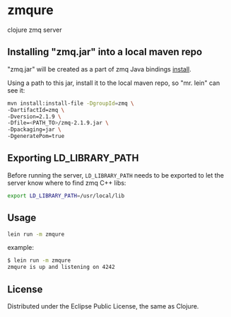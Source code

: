 # zmqure

clojure zmq server

## Installing "zmq.jar" into a local maven repo

"zmq.jar" will be created as a part of zmq Java bindings [install](http://www.zeromq.org/bindings:java). 

Using a path to this jar, install it to the local maven repo, so "mr. lein" can see it:

```bash
mvn install:install-file -DgroupId=zmq \
-DartifactId=zmq \
-Dversion=2.1.9 \
-Dfile=<PATH_TO>/zmq-2.1.9.jar \
-Dpackaging=jar \
-DgeneratePom=true
```

## Exporting LD_LIBRARY_PATH

Before running the server, `LD_LIBRARY_PATH` needs to be exported to let the server know where to find zmq C++ libs:
```bash
export LD_LIBRARY_PATH=/usr/local/lib
```

## Usage

```bash
lein run -m zmqure
```
example:

```bash
$ lein run -m zmqure                                                          
zmqure is up and listening on 4242
```

## License

Distributed under the Eclipse Public License, the same as Clojure.
